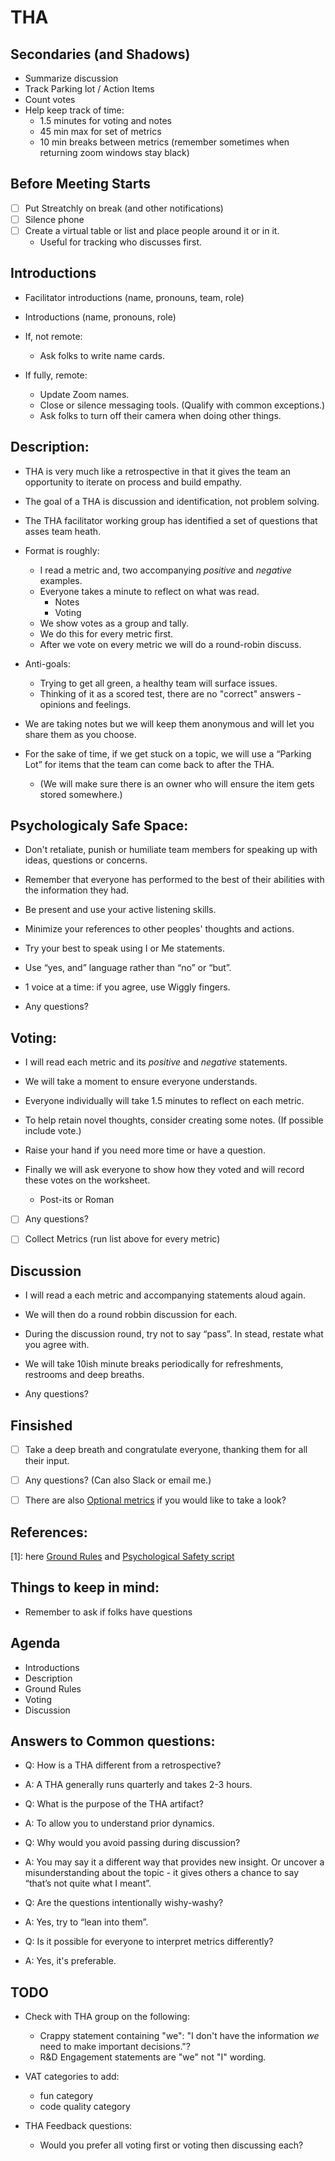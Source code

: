 # THA

## Secondaries (and Shadows)
- Summarize discussion
- Track Parking lot / Action Items
- Count votes
- Help keep track of time:
    - 1.5 minutes for voting and notes
    - 45 min max for set of metrics
    - 10 min breaks between metrics
        (remember sometimes when returning zoom windows stay black)

## Before Meeting Starts
- [ ] Put Streatchly on break (and other notifications)
- [ ] Silence phone
- [ ] Create a virtual table or list and place people around it or in it.
    - Useful for tracking who discusses first.

## Introductions
- Facilitator introductions (name, pronouns, team, role)
- Introductions  (name, pronouns, role)

- If, not remote:
  - Ask folks to write name cards.

- If fully, remote:
  - Update Zoom names.
  - Close or silence messaging tools. (Qualify with common exceptions.)
  - Ask folks to turn off their camera when doing other things.

## Description:
- THA is very much like a retrospective in that it gives the team an opportunity to iterate on process and build empathy.

- The goal of a THA is discussion and identification, not problem solving.

- The THA facilitator working group has identified a set of questions that asses team heath.

- Format is roughly:
    - I read a metric and, two accompanying *positive* and *negative* examples.
    - Everyone takes a minute to reflect on what was read.
        - Notes
        - Voting
    - We show votes as a group and tally.
    - We do this for every metric first.
    - After we vote on every metric we will do a round-robin discuss.

- Anti-goals:
    - Trying to get all green, a healthy team will surface issues.
    - Thinking of it as a scored test, there are no "correct" answers - opinions and feelings.

- We are taking notes but we will keep them anonymous and will let you share them as you choose.

- For the sake of time, if we get stuck on a topic, we will use a “Parking Lot” for items that the team can come back to after the THA.
  - (We will make sure there is an owner who will ensure the item gets stored somewhere.)

## Psychologicaly Safe Space:
- Don't retaliate, punish or humiliate team members for speaking up with ideas, questions or concerns.
- Remember that everyone has performed to the best of their abilities with the information they had.
- Be present and use your active listening skills.
- Minimize your references to other peoples' thoughts and actions.
- Try your best to speak using I or Me statements.
- Use “yes, and” language rather than “no” or “but”.
- 1 voice at a time: if you agree, use Wiggly fingers.

- Any questions?

## Voting:
- I will read each metric and its *positive* and *negative* statements.
- We will take a moment to ensure everyone understands.

- Everyone individually will take 1.5 minutes to reflect on each metric.
- To help retain novel thoughts, consider creating some notes. (If possible include vote.)
- Raise your hand if you need more time or have a question.
- Finally we will ask everyone to show how they voted and will record these votes on the worksheet.
    - Post-its or Roman

- [ ] Any questions?

- [ ] Collect Metrics (run list above for every metric)

## Discussion
- I will read a each metric and accompanying statements aloud again.
- We will then do a round robbin discussion for each.
- During the discussion round, try not to say “pass”. In stead, restate what you agree with.
- We will take 10ish minute breaks periodically for refreshments, restrooms and deep breaths.

- Any questions?

## Finsished
- [ ] Take a deep breath and congratulate everyone, thanking them for all their input.

- [ ] Any questions? (Can also Slack or email me.)
- [ ] There are also [Optional metrics](https://docs.google.com/spreadsheets/d/1d98EX4P0dyl99Pd9jJN6nZ4QvBm0GIKhD2RZkgnF03w/edit#gid=1805229700) if you would like to take a look?

## References:
[1]: here [Ground Rules](https://docs.google.com/document/d/18Q9uand09WHwiWZO21A9rD6S-3953CqP0v-xEj-xSCg/edit#heading=h.3f96t1973epx) and [Psychological Safety script](https://docs.google.com/document/d/18Q9uand09WHwiWZO21A9rD6S-3953CqP0v-xEj-xSCg/edit#heading=h.skek14hxa5vk)

## Things to keep in mind:
- Remember to ask if folks have questions

## Agenda
- Introductions
- Description
- Ground Rules
- Voting
- Discussion

## Answers to Common questions:
- Q: How is a THA different from a retrospective?
- A: A THA generally runs quarterly and takes 2-3 hours.

- Q: What is the purpose of the THA artifact?
- A: To allow you to understand prior dynamics.

- Q: Why would you avoid passing during discussion?
- A: You may say it a different way that provides new insight. Or uncover a misunderstanding about the topic - it gives others a chance to say “that’s not quite what I meant”.

- Q: Are the questions intentionally wishy-washy?
- A: Yes, try to “lean into them”.

- Q: Is it possible for everyone to interpret metrics differently?
- A: Yes, it's preferable.

## TODO
- Check with THA group on the following:
    - Crappy statement containing "we": "I don't have the information *we* need to make important decisions."?
    - R&D Engagement statements are "we" not "I" wording.

- VAT categories to add:
    - fun category
    - code quality category

- THA Feedback questions:
    - Would you prefer all voting first or voting then discussing each?
